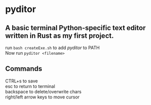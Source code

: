 # pyditor
## A basic terminal Python-specific text editor written in Rust as my first project.
run ```bash createExe.sh``` to add <i>pyditor</i> to PATH <br>
Now run ```pyditor <filename>```
## Commands
CTRL+s to save<br>
esc to return to terminal<br>
backspace to delete/overwrite chars<br>
right/left arrow keys to move cursor